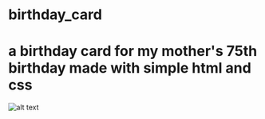 # birthday_card
# a birthday card for my mother's 75th birthday made with simple html and css

![alt text](/Users/gideonscrawley/code/cake/forMom.jpg)